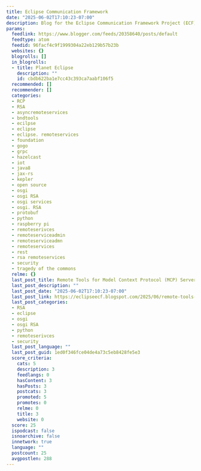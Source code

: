 ```yaml
---
title: Eclipse Communication Framework
date: "2025-06-02T17:10:23-07:00"
description: Blog for the Eclipse Communication Framework Project (ECF)
params:
  feedlink: https://www.blogger.com/feeds/20358640/posts/default
  feedtype: atom
  feedid: 96facf4c9f1999304a22eb129b57b23b
  websites: {}
  blogrolls: []
  in_blogrolls:
  - title: Planet Eclipse
    description: ""
    id: cbdb622ba1e7cc43c393ca7aabf106f5
  recommended: []
  recommender: []
  categories:
  - RCP
  - RSA
  - asyncremoteservices
  - bndtools
  - ecilpse
  - eclipse
  - eclipse. remoteservices
  - foundation
  - gogo
  - grpc
  - hazelcast
  - iot
  - java8
  - jax-rs
  - kepler
  - open source
  - osgi
  - osgi RSA
  - osgi services
  - osgi. RSA
  - protobuf
  - python
  - raspberry pi
  - remoteserivces
  - remoteserviceadmin
  - remoteserviceadmn
  - remoteservices
  - rest
  - rsa remoteservices
  - security
  - tragedy of the commons
  relme: {}
  last_post_title: Remote Tools for Model Context Protocol (MCP) Servers
  last_post_description: ""
  last_post_date: "2025-06-02T17:10:23-07:00"
  last_post_link: https://eclipseecf.blogspot.com/2025/06/remote-tools-for-model-context-protocol.html
  last_post_categories:
  - RSA
  - eclipse
  - osgi
  - osgi RSA
  - python
  - remoteserivces
  - security
  last_post_language: ""
  last_post_guid: 1ed0f346fce04de4a73c5eb8428fe5e3
  score_criteria:
    cats: 5
    description: 3
    feedlangs: 0
    hasContent: 3
    hasPosts: 3
    postcats: 3
    promoted: 5
    promotes: 0
    relme: 0
    title: 3
    website: 0
  score: 25
  ispodcast: false
  isnoarchive: false
  innetwork: true
  language: ""
  postcount: 25
  avgpostlen: 288
---
```

